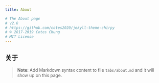 ```yaml
---
title: About

# The About page
# v2.0
# https://github.com/cotes2020/jekyll-theme-chirpy
# © 2017-2019 Cotes Chung
# MIT License
---
```


## 关于

> **Note**: Add Markdown syntax content to file `tabs/about.md` and it will show up on this page.